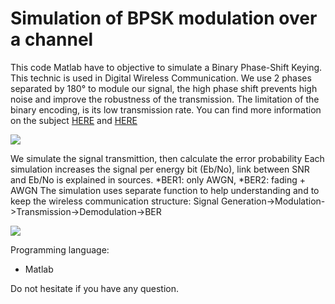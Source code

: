 # Simulation of BPSK modulation over a channel

This code Matlab have to objective to simulate a Binary Phase-Shift Keying. This technic is used in Digital Wireless Communication.
We use 2 phases separated by 180° to module our signal, the high phase shift prevents high noise and improve the robustness of the transmission.
The limitation of the binary encoding, is its low transmission rate.
You can find more information on the subject [HERE](https://en.wikipedia.org/wiki/Phase-shift_keying) and [HERE](http://research.iaun.ac.ir/pd/naghsh/pdfs/UploadFile_6840.pdf)

<img src="/image/constellationbin.jpg">

We simulate the signal transmittion, then calculate the error probability
Each simulation increases the signal per energy bit (Eb/No), link between SNR and Eb/No is explained in sources.
*BER1: only AWGN, 
*BER2: fading + AWGN
The simulation uses separate function to help understanding and to keep the wireless communication structure:
Signal Generation->Modulation->Transmission->Demodulation->BER

<img src="/image/simulation.jpg" >

Programming language:
* Matlab

Do not hesitate if you have any question.
